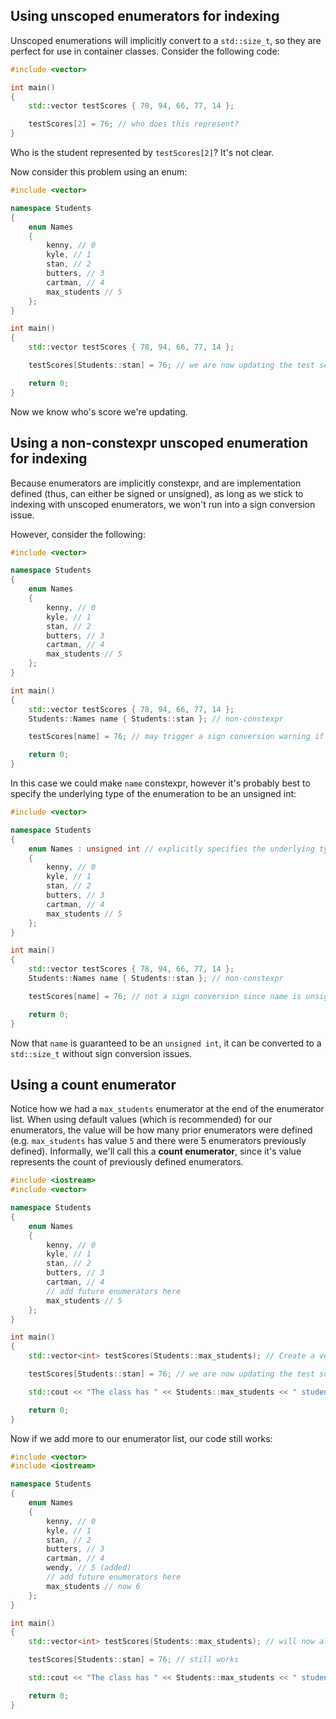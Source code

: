 ## Using unscoped enumerators for indexing

Unscoped enumerations will implicitly convert to a `std::size_t`, so they are perfect for use in container classes. Consider the following code:
```cpp
#include <vector>

int main()
{
    std::vector testScores { 78, 94, 66, 77, 14 };

    testScores[2] = 76; // who does this represent?
}
```

Who is the student represented by `testScores[2]`? It's not clear.

Now consider this problem using an enum:
```cpp
#include <vector>

namespace Students
{
    enum Names
    {
        kenny, // 0
        kyle, // 1
        stan, // 2
        butters, // 3
        cartman, // 4
        max_students // 5
    };
}

int main()
{
    std::vector testScores { 78, 94, 66, 77, 14 };

    testScores[Students::stan] = 76; // we are now updating the test score belonging to stan

    return 0;
}
```

Now we know who's score we're updating.

## Using a non-constexpr unscoped enumeration for indexing

Because enumerators are implicitly constexpr, and are implementation defined (thus, can either be signed or unsigned), as long as we stick to indexing with unscoped enumerators, we won't run into a sign conversion issue.

However, consider the following:
```cpp
#include <vector>

namespace Students
{
    enum Names
    {
        kenny, // 0
        kyle, // 1
        stan, // 2
        butters, // 3
        cartman, // 4
        max_students // 5
    };
}

int main()
{
    std::vector testScores { 78, 94, 66, 77, 14 };
    Students::Names name { Students::stan }; // non-constexpr

    testScores[name] = 76; // may trigger a sign conversion warning if Student::Names defaults to a signed underlying type

    return 0;
}
```

In this case we could make `name` constexpr, however it's probably best to specify the underlying type of the enumeration to be an unsigned int:
```cpp
#include <vector>

namespace Students
{
    enum Names : unsigned int // explicitly specifies the underlying type is unsigned int
    {
        kenny, // 0
        kyle, // 1
        stan, // 2
        butters, // 3
        cartman, // 4
        max_students // 5
    };
}

int main()
{
    std::vector testScores { 78, 94, 66, 77, 14 };
    Students::Names name { Students::stan }; // non-constexpr

    testScores[name] = 76; // not a sign conversion since name is unsigned

    return 0;
}
```

Now that `name` is guaranteed to be an `unsigned int`, it can be converted to a `std::size_t` without sign conversion issues.

## Using a count enumerator

Notice how we had a `max_students` enumerator at the end of the enumerator list. When using default values (which is recommended) for our enumerators, the value will be how many prior enumerators were defined (e.g. `max_students` has value `5` and there were 5 enumerators previously defined). Informally, we'll call this a **count enumerator**, since it's value represents the count of previously defined enumerators.

```cpp
#include <iostream>
#include <vector>

namespace Students
{
    enum Names
    {
        kenny, // 0
        kyle, // 1
        stan, // 2
        butters, // 3
        cartman, // 4
        // add future enumerators here
        max_students // 5
    };
}

int main()
{
    std::vector<int> testScores(Students::max_students); // Create a vector with 5 elements

    testScores[Students::stan] = 76; // we are now updating the test score belonging to stan

    std::cout << "The class has " << Students::max_students << " students\n";

    return 0;
}
```

Now if we add more to our enumerator list, our code still works:
```cpp
#include <vector>
#include <iostream>

namespace Students
{
    enum Names
    {
        kenny, // 0
        kyle, // 1
        stan, // 2
        butters, // 3
        cartman, // 4
        wendy, // 5 (added)
        // add future enumerators here
        max_students // now 6
    };
}

int main()
{
    std::vector<int> testScores(Students::max_students); // will now allocate 6 elements

    testScores[Students::stan] = 76; // still works

    std::cout << "The class has " << Students::max_students << " students\n";

    return 0;
}
```


